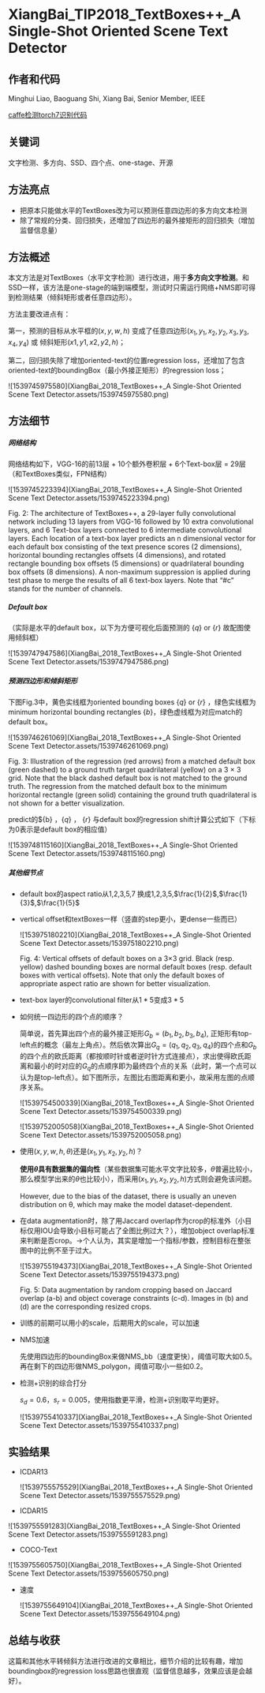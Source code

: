 # XiangBai_TIP2018_TextBoxes++_A Single-Shot Oriented Scene Text Detector

## 作者和代码

Minghui Liao, Baoguang Shi, Xiang Bai, Senior Member, IEEE    

[caffe检测torch7识别代码](https://github.com/MhLiao/TextBoxes_plusplus)

## 关键词

文字检测、多方向、SSD、四个点、one-stage、开源

## 方法亮点

+ 把原本只能做水平的TextBoxes改为可以预测任意四边形的多方向文本检测
+ 除了常规的分类、回归损失，还增加了四边形的最外接矩形的回归损失（增加监督信息量）

## 方法概述

本文方法是对TextBoxes（水平文字检测）进行改进，用于**多方向文字检测**。和SSD一样，该方法是one-stage的端到端模型，测试时只需运行网络+NMS即可得到检测结果（倾斜矩形或者任意四边形）。

方法主要改进点有：

第一，预测的目标从水平框的$(x, y, w, h)$ 变成了任意四边形$(x_1, y_1, x_2, y_2, x_3, y_3, x_4, y_4)$ 或 倾斜矩形$(x1, y1, x2, y2, h)$；

第二，回归损失除了增加oriented-text的位置regression loss，还增加了包含oriented-text的boundingBox（最小外接正矩形）的regression loss；

![1539745975580](XiangBai_2018_TextBoxes++_A Single-Shot Oriented Scene Text Detector.assets/1539745975580.png)



## 方法细节

##### 网络结构

网络结构如下，VGG-16的前13层 + 10个额外卷积层 + 6个Text-box层 = 29层（和TextBoxes类似，FPN结构）



![1539745223394](XiangBai_2018_TextBoxes++_A Single-Shot Oriented Scene Text Detector.assets/1539745223394.png)

Fig. 2: The architecture of TextBoxes++, a 29-layer fully convolutional network including 13 layers from VGG-16 followed by 10 extra convolutional layers, and 6 Text-box layers connected to 6 intermediate convolutional layers. Each location of a text-box layer predicts an n dimensional vector for each default box consisting of the text presence scores (2 dimensions), horizontal bounding rectangles offsets (4 dimensions), and rotated rectangle bounding box offsets (5 dimensions) or quadrilateral bounding box offsets (8 dimensions). A non-maximum suppression is applied during test phase to merge the results of all 6 text-box layers. Note that “#c” stands for the number of channels.    

##### Default box

（实际是水平的default box，以下为方便可视化后面预测的 $\{q\}$  or $\{r\}$ 故配图使用倾斜框）

![1539747947586](XiangBai_2018_TextBoxes++_A Single-Shot Oriented Scene Text Detector.assets/1539747947586.png)

##### 预测四边形和倾斜矩形

下图Fig.3中，黄色实线框为oriented bounding boxes $\{q\}$  or $\{r\}$ ，绿色实线框为minimum horizontal bounding rectangles $\{b\}$，绿色虚线框为对应match的default box。

![1539746261069](XiangBai_2018_TextBoxes++_A Single-Shot Oriented Scene Text Detector.assets/1539746261069.png)

Fig. 3: Illustration of the regression (red arrows) from a matched default box (green dashed) to a ground truth target quadrilateral (yellow) on a 3 × 3 grid. Note that the black dashed default box is not matched to the ground truth. The regression from the matched default box to the minimum horizontal rectangle (green solid) containing the ground truth quadrilateral is not shown for a better visualization.    

predict的$\{b\} $，\{q\}$  ， $\{r\}$ 与default box的regression shift计算公式如下（下标为0表示是default box的相应值）

![1539748115160](XiangBai_2018_TextBoxes++_A Single-Shot Oriented Scene Text Detector.assets/1539748115160.png)

##### 其他细节点

+ default box的aspect ratio从1,2,3,5,7 换成1,2,3,5,$\frac{1}{2}$,$\frac{1}{3}$,$\frac{1}{5}$

+ vertical offset和textBoxes一样（竖直的step更小，更dense一些而已）

  ![1539751802210](XiangBai_2018_TextBoxes++_A Single-Shot Oriented Scene Text Detector.assets/1539751802210.png)

  Fig. 4: Vertical offsets of default boxes on a 3×3 grid. Black (resp. yellow) dashed bounding boxes are normal default boxes (resp. default boxes with vertical offsets). Note that only the default boxes of appropriate aspect ratio are shown for better visualization.    

+ text-box layer的convolutional filter从$1*5$变成$3*5$

+ 如何统一四边形的四个点的顺序？

  简单说，首先算出四个点的最外接正矩形$G_b = (b_1, b_2, b_3, b_4)$, 正矩形有top-left点的概念（最左上角点）。然后依次算出$G_q = (q_1, q_2, q_3, q_4)$的四个点和$G_b$的四个点的欧氏距离（都按顺时针或者逆时针方式连接点），求出使得欧氏距离和最小的时对应的$G_q$的点顺序即为最终四个点的关系（此时，第一个点可以认为是top-left点）。如下图所示，左图比右图距离和更小，故采用左图的点顺序关系。

  ![1539754500339](XiangBai_2018_TextBoxes++_A Single-Shot Oriented Scene Text Detector.assets/1539754500339.png)

  ![1539752005058](XiangBai_2018_TextBoxes++_A Single-Shot Oriented Scene Text Detector.assets/1539752005058.png)

+ 使用$(x, y, w, h, \theta)$还是$(x_1, y_1, x_2, y_2, h)$？

  **使用$\theta$具有数据集的偏向性**（某些数据集可能水平文字比较多，$\theta$普遍比较小，那么模型学出来的$\theta$也比较小），而采用$(x_1, y_1, x_2, y_2, h)$方式则会避免该问题。

  However, due to the bias of the dataset, there is usually an uneven distribution on θ, which may make the model dataset-dependent.

+ 在data augmentation时，除了用Jaccard overlap作为crop的标准外（小目标仅用IOU会导致小目标可能占了全图比例过大？），增加object overlap标准来判断是否crop。->个人认为，其实是增加一个指标/参数，控制目标在整张图中的比例不至于过大。

  ![1539755194373](XiangBai_2018_TextBoxes++_A Single-Shot Oriented Scene Text Detector.assets/1539755194373.png)

  Fig. 5: Data augmentation by random cropping based on Jaccard overlap (a-b) and object coverage constraints (c-d). Images in (b) and (d) are the corresponding resized crops.    

+ 训练的前期可以用小的scale，后期用大的scale，可以加速

+ NMS加速

  先使用四边形的boundingBox来做NMS_bb（速度更快），阈值可取大如0.5。再在剩下的四边形做NMS_polygon，阈值可取小一些如0.2。

+ 检测+识别的综合打分

  $s_d = 0.6，s_r = 0.005$，使用指数更平滑，检测+识别取平均更好。

  ![1539755410337](XiangBai_2018_TextBoxes++_A Single-Shot Oriented Scene Text Detector.assets/1539755410337.png)

## 实验结果

+ ICDAR13

  ![1539755575529](XiangBai_2018_TextBoxes++_A Single-Shot Oriented Scene Text Detector.assets/1539755575529.png)

+ ICDAR15

![1539755591283](XiangBai_2018_TextBoxes++_A Single-Shot Oriented Scene Text Detector.assets/1539755591283.png)

+ COCO-Text

![1539755605750](XiangBai_2018_TextBoxes++_A Single-Shot Oriented Scene Text Detector.assets/1539755605750.png)

+ 速度

  ![1539755649104](XiangBai_2018_TextBoxes++_A Single-Shot Oriented Scene Text Detector.assets/1539755649104.png)

## 总结与收获

这篇和其他水平转倾斜方法进行改进的文章相比，细节介绍的比较有趣，增加boundingbox的regression loss思路也很直观（监督信息越多，效果应该是会越好）。







